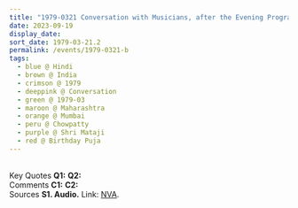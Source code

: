 ```yaml
---
title: "1979-0321 Conversation with Musicians, after the Evening Program, Qawwali by Shankar Shambhu, Biralā Krīṛā Keṃdra, Chowpatty, Girgaum Chowpatty, Mumbai, Maharashtra, India"
date: 2023-09-19
display_date: 
sort_date: 1979-03-21.2
permalink: /events/1979-0321-b
tags:
  - blue @ Hindi
  - brown @ India
  - crimson @ 1979
  - deeppink @ Conversation
  - green @ 1979-03
  - maroon @ Maharashtra
  - orange @ Mumbai
  - peru @ Chowpatty
  - purple @ Shri Mataji 
  - red @ Birthday Puja
---
```


<br>

<wave-list>
  <list-title color="DarkSeaGreen" width="55">Key Quotes</list-title>
  <list-item color="BlanchedAlmond" width="280"><b>Q1:</b> <i></i></list-item>
  <list-item color="Lavender" width="280"><b>Q2:</b> <i></i></list-item>
</wave-list>

<br>

<wave-list>
  <list-title color="DarkSeaGreen" width="55">Comments</list-title>
  <list-item color="BlanchedAlmond" width="280"><b>C1:</b> <i></i></list-item>
  <list-item color="Lavender" width="280"><b>C2:</b> <i></i></list-item>
</wave-list>

<br>

<wave-list>
  <list-title color="DarkSeaGreen" width="40">Sources</list-title>
  <list-item color="BlanchedAlmond"  width="280"><b>S1. Audio.</b> Link: <a href="https://soundcloud.com/nirmala-vidya-portal/1979-0321-evening-program"> NVA</a>.</list-item>
</wave-list>